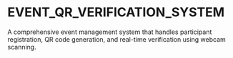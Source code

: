 # EVENT_QR_VERIFICATION_SYSTEM
 A comprehensive event management system that handles participant registration, QR code generation, and real-time verification using webcam scanning.
